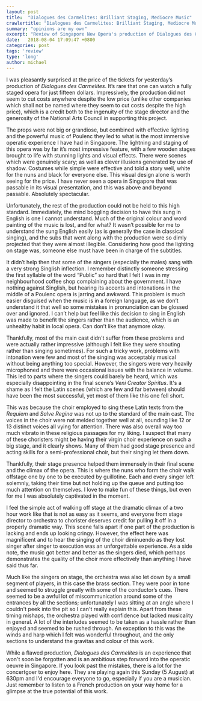 ```yaml
---
layout: post
title:  "Dialogues des Carmelites: Brilliant Staging, Mediocre Music"
crawlertitle: "Dialogues des Carmelites: Brilliant Staging, Mediocre Music"
summary: "opinions are my own"
excerpt: "Review of Singapore New Opera's production of Dialogues des Carmelites"
date:   2018-08-04 17:09:47 +0800
categories: post
tags: 'review'
type: 'long'
author: michael
---
```

I was pleasantly surprised at the price of the tickets for yesterday’s production of <i>Dialogues des Carmelites</i>. It’s rare that one can watch a fully staged opera for just fifteen dollars. Impressively, the production did not seem to cut costs anywhere despite the low price (unlike other companies which shall not be named where they seem to cut costs despite the high price), which is a credit both to the ingenuity of the stage director and the generosity of the National Arts Council in supporting this project.

The props were not big or grandiose, but combined with effective lighting and the powerful music of Poulenc they led to what is the most immersive operatic experience I have had in Singapore. The lightning and staging of this opera was by far it’s most impressive feature, with a few wooden stages brought to life with stunning lights and visual effects. There were scenes which were genuinely scary; as well as clever illusions generated by use of shadow. Costumes while simple were effective and told a story well, white for the nuns and black for everyone else. This visual design alone is worth seeing for the price. I have never seen a opera in Singapore that was passable in its visual presentation, and this was above and beyond passable. Absolutely spectacular.

Unfortunately, the rest of the production could not be held to this high standard. Immediately, the mind boggling decision to have this sung in English is one I cannot understand. Much of the original colour and word painting of the music is lost, and for what? It wasn’t possible for me to understand the sung English easily (as is generally the case in classical singing), and the subs that went along with the production were so dimly projected that they were almost illegible. Considering how good the lighting on stage was, someone else must have been in charge of the subtitles. 

It didn’t help then that some of the singers (especially the males) sang with a very strong Singlish inflection. I remember distinctly someone stressing the first syllable of the word “Public” so hard that I felt I was in my neighbourhood coffee shop complaining about the government. I have nothing against Singlish, but hearing its accents and intonations in the middle of a Poulenc opera is jarring and awkward. This problem is much easier disguised when the music is in a foreign language, as we don’t understand it that well so some mistakes in pronunciation can be glossed over and ignored. I can’t help but feel like this decision to sing in English was made to benefit the singers rather than the audience, which is an unhealthy habit in local opera. Can don’t like that anymore okay.

Thankfully, most of the main cast didn't suffer from these problems and were actually rather impressive (although I felt like they were shouting rather than singing sometimes). For such a tricky work, problems with intonation were few and most of the singing was acceptably musical without being anything too special. However, the singers were very heavily microphoned and there were occasional issues with the balance in volume. This led to parts where the singers could barely be heard, which was especially disappointing in the final scene’s <i>Veni Creator Spiritus</i>. It's a shame as I felt the Latin scenes (which are few and far between) should have been the most successful, yet most of them like this one fell short.

This was because the choir employed to sing these Latin texts from the <i>Requiem</i> and <i>Salve Regina</i> was not up to the standard of the main cast. The voices in the choir were not melded together well at all, sounding like 12 or 13 distinct voices all vying for attention. There was also overall way too much vibrato in these religious passages for my liking. I suspect that many of these choristers might be having their virgin choir experience on such a big stage, and it clearly shows. Many of them had good stage presence and acting skills for a semi-professional choir, but their singing let them down.

Thankfully, their stage presence helped them immensely in their final scene and the climax of the opera. This is where the nuns who form the choir walk offstage one by one to be executed by guillotine. Each and every singer left solemnly, taking their time but not holding up the queue and putting too much attention on themselves. I love to make fun of these things, but even for me I was absolutely captivated in the moment. 

I feel the simple act of walking off stage at the dramatic climax of a two hour work like that is not as easy as it seems, and everyone from stage director to orchestra to chorister deserves credit for pulling it off in a properly dramatic way. This scene falls apart if one part of the production is lacking and ends up looking cringy. However, the effect here was magnificent and to hear the singing of the choir diminuendo as they lost singer after singer to execution was an unforgettable experience. As a side note, the music got better and better as the singers died, which perhaps demonstrates the quality of the choir more effectively than anything I have said thus far.

Much like the singers on stage, the orchestra was also let down by a small segment of players, in this case the brass section. They were poor in tone and seemed to struggle greatly with some of the conductor’s cues. There seemed to be a awful lot of miscommunication around some of the entrances by all the sections; unfortunately I was sitting at an angle where I couldn't peek into the pit so I can't really explain this. Apart from these timing mishaps, the orchestra played with confidence but lacked musicality in general. A lot of the interludes seemed to be taken as a hassle rather than enjoyed and seemed to be rushed through. An exception to this was the winds and harp which I felt was wonderful throughout, and the only sections to understand the gravitas and colour of this work. 

While a flawed production, <i>Dialogues des Carmelites</i> is an experience that won't soon be forgotten and is an ambitious step forward into the operatic oeuvre in Singapore. If you look past the mistakes, there is a lot for the concertgoer to enjoy here. They are playing again this Sunday (5 August) at 630pm and I'd encourage everyone to go, especially if you are a musician. Just remember to listen to a French production on your way home for a glimpse at the true potential of this work.

